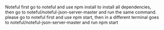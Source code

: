 Noteful 
first go to noteful and use npm install to install all dependencies, then go to noteful/noteful-json-server-master and run the same command.
please go to noteful first and use npm start, then in a different terminal goes to noteful/noteful-json-server-master and run npm start

